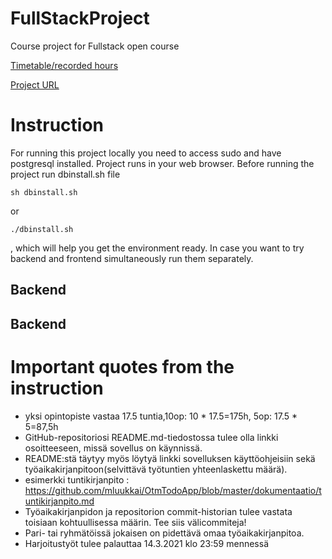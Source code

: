 # FullStackProject
Course project for Fullstack open course

[Timetable/recorded hours](docs/tuntikirjanpito.md)

[Project URL](https://maailmam.me)
# Instruction
For running this project locally you need to access sudo and have postgresql installed. Project runs in your web browser. Before running the project run dbinstall.sh file
```
sh dbinstall.sh
```
or
```
./dbinstall.sh
```
, which will help you get the environment ready. In case you want to try backend and frontend simultaneously run them separately.
## Backend
## Backend

# Important quotes from the instruction 

- yksi opintopiste vastaa 17.5 tuntia,10op: 10 * 17.5=175h, 5op: 17.5 * 5=87,5h
- GitHub-repositoriosi README.md-tiedostossa tulee olla linkki osoitteeseen, missä sovellus on käynnissä. 
- README:stä täytyy myös löytyä linkki sovelluksen käyttöohjeisiin sekä työaikakirjanpitoon(selvittävä työtuntien yhteenlaskettu määrä). 
- esimerkki tuntikirjanpito : https://github.com/mluukkai/OtmTodoApp/blob/master/dokumentaatio/tuntikirjanpito.md
- Työaikakirjanpidon ja repositorion commit-historian tulee vastata toisiaan kohtuullisessa määrin. Tee siis välicommiteja!
- Pari- tai ryhmätöissä jokaisen on pidettävä omaa työaikakirjanpitoa.
- Harjoitustyöt tulee palauttaa 14.3.2021 klo 23:59 mennessä
